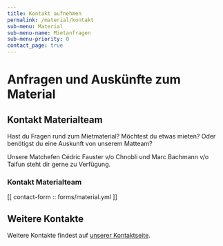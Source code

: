 ```yaml
---
title: Kontakt aufnehmen
permalink: /material/kontakt
sub-menu: Material
sub-menu-name: Mietanfragen
sub-menu-priority: 0
contact_page: true
---
```


# Anfragen und Auskünfte zum Material

## Kontakt Materialteam

Hast du Fragen rund zum Mietmaterial? Möchtest du etwas mieten? Oder benötigst du eine Auskunft von unserem Matteam?

Unsere Matchefen Cédric Fauster v/o Chnobli und Marc Bachmann v/o Taifun steht dir gerne zu Verfügung.

### Kontakt Materialteam

[[ contact-form :: forms/material.yml ]]

## Weitere Kontakte

Weitere Kontakte findest auf [unserer Kontaktseite](/kontakt).

